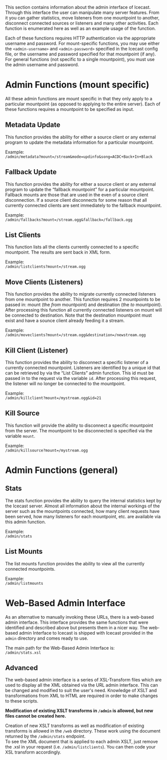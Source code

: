 This section contains information about the admin interface of Icecast. Through this interface the user can manipulate many server features. From it you can gather statistics, move listeners from one mountpoint to another, disconnect connected sources or listeners and many other activities. Each function is enumerated here as well as an example usage of the function.

Each of these functions requires HTTP authentication via the appropriate username and password. For mount-specific functions, you may use either the `<admin-username>` and `<admin-password>` specified in the Icecast config file, or the username and password specified for that mountpoint (if any). For general functions (not specific to a single mountpoint), you must use the admin username and password.

# Admin Functions (mount specific)
All these admin functions are mount specific in that they only apply to a particular mountpoint
(as opposed to applying to the entire server). Each of these functions requires a mountpoint to
be specified as input.

## Metadata Update
This function provides the ability for either a source client or any external program to update
the metadata information for a particular mountpoint.

Example:  
`/admin/metadata?mount=/stream&mode=updinfo&song=ACDC+Back+In+Black`

## Fallback Update
This function provides the ability for either a source client or any external program to update the
“fallback mountpoint” for a particular mountpoint. Fallback mounts are those that are used in the even
of a source client disconnection. If a source client disconnects for some reason that all currently
connected clients are sent immediately to the fallback mountpoint.

Example:  
`/admin/fallbacks?mount=/stream.ogg&fallback=/fallback.ogg`

## List Clients
This function lists all the clients currently connected to a specific mountpoint. The results are sent
back in XML form.

Example:  
`/admin/listclients?mount=/stream.ogg`

## Move Clients (Listeners)
This function provides the ability to migrate currently connected listeners from one mountpoint to another.
This function requires 2 mountpoints to be passed in: mount (the *from* mountpoint) and destination
(the _to_ mountpoint). After processing this function all currently connected listeners on mount will
be connected to destination. Note that the destination mountpoint must exist and have a sounce client
already feeding it a stream.

Example:  
`/admin/moveclients?mount=/stream.ogg&destination=/newstream.ogg`

## Kill Client (Listener)
This function provides the ability to disconnect a specific listener of a currently connected mountpoint.
Listeners are identified by a unique id that can be retrieved by via the “List Clients” admin function.
This id must be passed in to the request via the variable `id`. After processing this request, the listener will no longer be
connected to the mountpoint.

Example:  
`/admin/killclient?mount=/mystream.ogg&id=21`

## Kill Source
This function will provide the ability to disconnect a specific mountpoint from the server. The mountpoint
to be disconnected is specified via the variable `mount`.

Example:  
`/admin/killsource?mount=/mystream.ogg`


# Admin Functions (general)

## Stats
The stats function provides the ability to query the internal statistics kept by the Icecast server.
Almost all information about the internal workings of the server such as the mountpoints connected,
how many client requests have been served, how many listeners for each mountpoint, etc. are available
via this admin function.

Example:  
`/admin/stats`

## List Mounts
The list mounts function provides the ability to view all the currently connected mountpoints.

Example:  
`/admin/listmounts`

# Web-Based Admin Interface
As an alternative to manually invoking these URLs, there is a web-based admin interface.
This interface provides the same functions that were identified and described above but presents them in
a nicer way. The web-based admin Interface to Icecast is shipped with Icecast provided in the
`admin` directory and comes ready to use.

The main path for the Web-Based Admin Interface is:  
`/admin/stats.xsl`

## Advanced

The web-based admin interface is a series of XSL-Transform files which are used to display all the XML obtained
via the URL admin interface. This can be changed and modified to suit the user's need. Knowledge of
XSLT and transformations from XML to HTML are required in order to make changes to these scripts.

__Modification of existing XSLT transforms in `/admin` is allowed, but new files cannot be created here.__

Creation of new XSLT transforms as well as modification of existing transforms is allowed in  the `/web` directory.
These work using the document returned by the `/admin/stats` endpoint.  
To see the XML document that is applied to each admin XSLT, just remove the .xsl in your request
(i.e. `/admin/listclients`). You can then code your XSL transform accordingly.